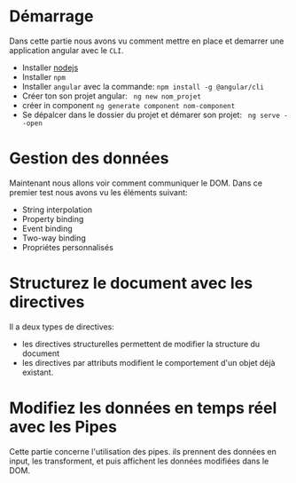 # Démarrage
Dans cette partie nous avons vu comment mettre en place et demarrer une application angular avec le `CLI`.
- Installer [nodejs](https://nodejs.org/en/)
- Installer `npm`
- Installer `angular` avec la commande: `npm install -g @angular/cli`
- Créer ton son projet angular: ` ng new nom_projet`
- créer in component `ng generate component nom-component `
- Se dépalcer dans le dossier du projet et démarer son projet: ` ng serve --open`

# Gestion des données
Maintenant nous allons voir comment communiquer le DOM.
Dans ce premier test nous avons vu les éléments suivant:
- String interpolation
- Property binding
- Event binding
- Two-way binding
- Propriétes personnalisés

# Structurez le document avec les directives
Il a deux types de directives:
- les directives structurelles permettent de modifier la structure du document
- les directives par attributs modifient le comportement d'un objet déjà existant.

# Modifiez les données en temps réel avec les Pipes
Cette partie concerne l'utilisation des pipes. ils prennent des données en input, les transforment, et puis affichent les données modifiées dans le DOM.